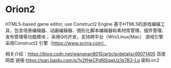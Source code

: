 # Orion2
HTML5-based game editor, use Construct2 Engine
基于HTML5的游戏编辑工具，包含场景编辑器、动画编辑器、图形化脚本编辑器和素材库管理、插件管理、发布管理等功能模块；
采用Qt5开发，支持跨平台（Win/Linux/Mac）
游戏引擎采用Construct2 引擎（https://www.scirra.com）

相关介绍：https://blog.csdn.net/wangnan8015/article/details/49071405
百度网盘 链接:https://pan.baidu.com/s/1v2fHeCPdNSqwUz1q7B3-Lg  密码:irc2
